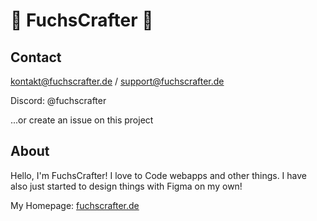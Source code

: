 # 💠 FuchsCrafter 💠

<!--[![FuchsCrafter's GitHub stats](https://github-readme-stats.vercel.app/api?username=FuchsCrafter&bg_color=DEG,eb6749,894b8e&text_color=ffffff&title_color=ffffff&icon_color=ffffff)](https://github.com/FuchsCrafter/FuchsCrafter)-->

## Contact
kontakt@fuchscrafter.de
/ support@fuchscrafter.de

Discord: @fuchscrafter

...or create an issue on this project

<!--## Fast Links
[![GitHub Page](https://github-readme-stats.vercel.app/api/pin/?username=FuchsCrafter&repo=scratchstats&bg_color=DEG,eb6749,894b8e&text_color=ffffff&title_color=ffffff&icon_color=ffffff)](https://github.com/FuchsCrafter/scratchstats)


[![GitHub Page](https://github-readme-stats.vercel.app/api/pin/?username=FuchsCrafter&repo=skypy&bg_color=DEG,eb6749,894b8e&text_color=ffffff&title_color=ffffff&icon_color=ffffff)](https://github.com/FuchsCrafter/skypy)

*[How I got this nice boxes ](https://github.com/anuraghazra/github-readme-stats)*-->
## About

Hello, I'm FuchsCrafter! I love to Code webapps and other things. I have also just started to design things with Figma on my own! 

My Homepage: [fuchscrafter.de](http://fuchscrafter.de)


